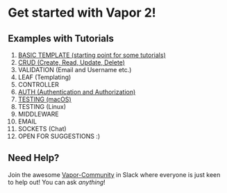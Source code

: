 # Get started with Vapor 2!
## Examples with Tutorials

1. [BASIC TEMPLATE (starting point for some tutorials)](Examples/basic-example)
2. [CRUD (Create, Read, Update, Delete)](Examples/crud-example)
3. VALIDATION (Email and Username etc.)
4. LEAF (Templating)
5. CONTROLLER
6. [AUTH (Authentication and Authorization)](Examples/auth-example)
7. [TESTING (macOS)](Examples/test-example)
8. TESTING (Linux)
9. MIDDLEWARE
10. EMAIL
11. SOCKETS (Chat)
12. OPEN FOR SUGGESTIONS :)

## Need Help?
Join the awesome [Vapor-Community](http://vapor.team/) in Slack where everyone is just keen to help out! You can ask <i>anything</i>!
